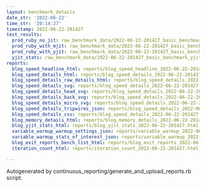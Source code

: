 ```yaml
---
layout: benchmark_details
date_str: '2022-06-22'
time_str: '20:14:27'
timestamp: 2022-06-22-201427
test_results:
  prod_ruby_no_jit: raw_benchmark_data/2022-06-22-201427_basic_benchmark_prod_ruby_no_jit.json
  prod_ruby_with_mjit: raw_benchmark_data/2022-06-22-201427_basic_benchmark_prod_ruby_with_mjit.json
  prod_ruby_with_yjit: raw_benchmark_data/2022-06-22-201427_basic_benchmark_prod_ruby_with_yjit.json
  yjit_stats: raw_benchmark_data/2022-06-22-201427_basic_benchmark_yjit_stats.json
reports:
  blog_speed_headline_html: reports/blog_speed_headline_2022-06-22-201427.html
  blog_speed_details_html: reports/blog_speed_details_2022-06-22-201427.html
  blog_speed_details_raw_details_html: reports/blog_speed_details_2022-06-22-201427.raw_details.html
  blog_speed_details_svg: reports/blog_speed_details_2022-06-22-201427.svg
  blog_speed_details_head_svg: reports/blog_speed_details_2022-06-22-201427.head.svg
  blog_speed_details_back_svg: reports/blog_speed_details_2022-06-22-201427.back.svg
  blog_speed_details_micro_svg: reports/blog_speed_details_2022-06-22-201427.micro.svg
  blog_speed_details_tripwires_json: reports/blog_speed_details_2022-06-22-201427.tripwires.json
  blog_speed_details_csv: reports/blog_speed_details_2022-06-22-201427.csv
  blog_memory_details_html: reports/blog_memory_details_2022-06-22-201427.html
  blog_yjit_stats_html: reports/blog_yjit_stats_2022-06-22-201427.html
  variable_warmup_warmup_settings_json: reports/variable_warmup_2022-06-22-201427.warmup_settings.json
  variable_warmup_stats_of_interest_json: reports/variable_warmup_2022-06-22-201427.stats_of_interest.json
  blog_exit_reports_bench_list_html: reports/blog_exit_reports_2022-06-22-201427.bench_list.html
  iteration_count_html: reports/iteration_count_2022-06-22-201427.html

---
```

Autogenerated by continuous_reporting/generate_and_upload_reports.rb script.
